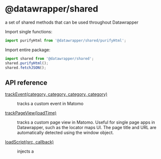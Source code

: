 # @datawrapper/shared
a set of shared methods that can be used throughout Datawrapper

Import single functions:

```js
import purifyHtml from '@datawrapper/shared/purifyHtml';
```

Import entire package:

```js
import shared from '@datawrapper/shared';
shared.purifyHtml();
shared.fetchJSON();
```

## API reference


<dl>
<dt><a href="#trackEvent">trackEvent(category, category, category, category)</a></dt>
<dd><p>tracks a custom event in Matomo</p>
</dd>
<dt><a href="#trackPageView">trackPageView(loadTime)</a></dt>
<dd><p>tracks a custom page view in Matomo. Useful for single page
apps in Datawrapper, such as the locator maps UI. The page title
and URL are automatically detected using the window object.</p>
</dd>
<dt><a href="#loadScript">loadScript(src, callback)</a></dt>
<dd><p>injects a <script> element to the page to load a new JS script</p>
</dd>
<dt><a href="#loadStylesheet">loadStylesheet(src, callback)</a></dt>
<dd><p>injects a <link> element to the page to load a new stylesheet</p>
</dd>
<dt><a href="#__">__(key, scope)</a> ⇒ <code>string</code></dt>
<dd><p>translates a message key. translations are originally stored in a
Google spreadsheet that we&#39;re pulling into Datawrapper using the
<code>scripts/update-translations</code> script, which stores them as <code>:locale.json</code>
files in the /locale folders (both in core as well as inside plugin folders)</p>
<p>for the client-side translation to work we are also storing the translations
in the global <code>window.dw.backend.__messages</code> object. plugins that need
client-side translations must set <code>&quot;svelte&quot;: true</code> in their plugin.json</p>
</dd>
<dt><a href="#purifyHTML">purifyHTML(input, allowed)</a> ⇒ <code>string</code></dt>
<dd><p>Remove all html tags from the given string</p>
</dd>
</dl>

<a name="toFixed"></a>

## toFixed ⇒ <code>string</code>

automatically converts a numeric value to a string. this is better
than the default number to string conversion in JS which sometimes
produces ugly strings like &quot;3.999999998&quot;  

| Param | Type |
| --- | --- |
| value | <code>number</code> | 

**Example**  
```js
import toFixed from '@datawrapper/shared/toFixed';
// returns '3.1'
toFixed(3.100001)
```
<a name="trackEvent"></a>

## trackEvent(category, category, category, category)
tracks a custom event in Matomo


| Param | Type | Description |
| --- | --- | --- |
| category | <code>string</code> | the event category |
| category | <code>string</code> | the event action |
| category | <code>string</code> | the event name |
| category | <code>string</code> \| <code>number</code> | the event value, optional |

<a name="trackPageView"></a>

## trackPageView(loadTime)
tracks a custom page view in Matomo. Useful for single page
apps in Datawrapper, such as the locator maps UI. The page title
and URL are automatically detected using the window object.


| Param | Type | Description |
| --- | --- | --- |
| loadTime | <code>number</code> | optional page load time, has to be measured    manually |

<a name="loadScript"></a>

## loadScript(src, callback)
injects a <script> element to the page to load a new JS script


| Param | Type |
| --- | --- |
| src | <code>string</code> | 
| callback | <code>function</code> | 

<a name="loadStylesheet"></a>

## loadStylesheet(src, callback)
injects a <link> element to the page to load a new stylesheet


| Param | Type |
| --- | --- |
| src | <code>string</code> | 
| callback | <code>function</code> | 

<a name="__"></a>

## \_\_(key, scope) ⇒ <code>string</code>
translates a message key. translations are originally stored in a
Google spreadsheet that we're pulling into Datawrapper using the
`scripts/update-translations` script, which stores them as `:locale.json`
files in the /locale folders (both in core as well as inside plugin folders)

for the client-side translation to work we are also storing the translations
in the global `window.dw.backend.__messages` object. plugins that need
client-side translations must set `"svelte": true` in their plugin.json

**Returns**: <code>string</code> - -- the translated text  
**Export**:   

| Param | Type | Default | Description |
| --- | --- | --- | --- |
| key | <code>string</code> |  | - the key to be translated, e.g. "signup / hed" |
| scope | <code>string</code> | <code>&quot;core&quot;</code> | - the translation scope, e.g. "core" or a plugin name |

<a name="purifyHTML"></a>

## purifyHTML(input, allowed) ⇒ <code>string</code>
Remove all html tags from the given string

**Returns**: <code>string</code> - - the cleaned html output  

| Param | Type | Description |
| --- | --- | --- |
| input | <code>string</code> | dirty html input |
| allowed | <code>string</code> | list of allowed tags, defaults to `<a><b><br><br/><i><strong><sup><sub><strike><u><em><tt>` |

